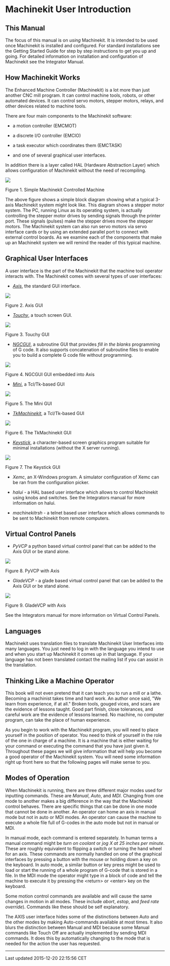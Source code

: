 Machinekit User Introduction
============================

<span id="cha:machinekit-user-introduction"></span>

This Manual
-----------

The focus of this manual is on *using* Machinekit. It is intended to be used once Machinekit is installed and configured. For standard installations see the Getting Started Guide for step by step instructions to get you up and going. For detailed information on installation and configuration of Machinekit see the Integrator Manual.

How Machinekit Works<span id="how-Machinekit-works"></span>
-----------------------------------------------------------

The Enhanced Machine Controller (Machinekit) is a lot more than just another CNC mill program. It can control machine tools, robots, or other automated devices. It can control servo motors, stepper motors, relays, and other devices related to machine tools.

There are four main components to the Machinekit software:

-   a motion controller (EMCMOT)

-   a discrete I/O controller (EMCIO)

-   a task executor which coordinates them (EMCTASK)

-   and one of several graphical user interfaces.

In addition there is a layer called HAL (Hardware Abstraction Layer) which allows configuration of Machinekit without the need of recompiling.

![](images/whatstep1.png)

Figure 1. Simple Machinekit Controlled Machine<span id="fig:Typical_machine"></span>

The above figure shows a simple block diagram showing what a typical 3-axis Machinekit system might look like. This diagram shows a stepper motor system. The PC, running Linux as its operating system, is actually controlling the stepper motor drives by sending signals through the printer port. These signals (pulses) make the stepper drives move the stepper motors. The Machinekit system can also run servo motors via servo interface cards or by using an extended parallel port to connect with external control boards. As we examine each of the components that make up an Machinekit system we will remind the reader of this typical machine.

Graphical User Interfaces<span id="sub:Graphical-User-Interfaces"></span>
-------------------------------------------------------------------------

A user interface is the part of the Machinekit that the machine tool operator interacts with. The Machinekit comes with several types of user interfaces:

-   [*Axis*](#cha:axis-gui), the standard GUI interface.

![](images/axis-2.5.png)

Figure 2. Axis GUI<span id="fig:The-Axis-GUI"></span>

-   [*Touchy*](#cha:touchy-gui), a touch screen GUI.

![](images/touchy.png)

Figure 3. Touchy GUI<span id="fig:touchy-gui"></span>

-   [*NGCGUI*](#cha:ngcgui), a subroutine GUI that provides *fill in the blanks* programming of G code. It also supports concatenation of subroutine files to enable you to build a complete G code file without programming.

![](images/ngcgui.png)

Figure 4. NGCGUI GUI embedded into Axis<span id="fig:ngcgui-gui"></span>

-   [*Mini*](#cha:mini-gui), a Tcl/Tk-based GUI

![](images/mini.png)

Figure 5. The Mini GUI<span id="fig:The-Mini-GUI"></span>

-   [*TkMachinekit*](#cha:tkmachinekit-gui), a Tcl/Tk-based GUI

![](images/tkemc.png)

Figure 6. The TkMachinekit GUI<span id="fig:The-TkMachinekit-GUI"></span>

-   [*Keystick*](#cha:keystick-gui), a character-based screen graphics program suitable for minimal installations (without the X server running).

![](images/keystick.png)

Figure 7. The Keystick GUI<span id="fig:The-Keystick-GUI"></span>

-   *Xemc*, an X-Windows program. A simulator configuration of Xemc can be ran from the configuration picker.

-   *halui* - a HAL based user interface which allows to control Machinekit using knobs and switches. See the Integrators manual for more information on halui.

-   *machinekitrsh* - a telnet based user interface which allows commands to be sent to Machinekit from remote computers.

Virtual Control Panels
----------------------

-   *PyVCP* a python based virtual control panel that can be added to the Axis GUI or be stand alone.

![](images/axis-pyvcp.png)

Figure 8. PyVCP with Axis<span id="fig:pyvcp-with-axis"></span>

-   *GladeVCP* - a glade based virtual control panel that can be added to the Axis GUI or be stand alone.

![](images/axis-gladevcp.png)

Figure 9. GladeVCP with Axis<span id="fig:gladevcp-with-axis"></span>

See the Integrators manual for more information on Virtual Control Panels.

Languages
---------

Machinekit uses translation files to translate Machinekit User Interfaces into many languages. You just need to log in with the language you intend to use and when you start up Machinekit it comes up in that language. If your language has not been translated contact the mailing list if you can assist in the translation.

Thinking Like a Machine Operator<span id="sec:Thinking-Operator"></span>
------------------------------------------------------------------------

This book will not even pretend that it can teach you to run a mill or a lathe. Becoming a machinist takes time and hard work. An author once said, "We learn from experience, if at all." Broken tools, gouged vices, and scars are the evidence of lessons taught. Good part finish, close tolerances, and careful work are the evidence of lessons learned. No machine, no computer program, can take the place of human experience.

As you begin to work with the Machinekit program, you will need to place yourself in the position of operator. You need to think of yourself in the role of the one in charge of a machine. It is a machine that is either waiting for your command or executing the command that you have just given it. Throughout these pages we will give information that will help you become a good operator of the Machinekit system. You will need some information right up front here so that the following pages will make sense to you.

Modes of Operation<span id="sub:Modes-of-Operation"></span>
-----------------------------------------------------------

When Machinekit is running, there are three different major modes used for inputting commands. These are *Manual*, *Auto*, and *MDI*. Changing from one mode to another makes a big difference in the way that the Machinekit control behaves. There are specific things that can be done in one mode that cannot be done in another. An operator can home an axis in manual mode but not in auto or MDI modes. An operator can cause the machine to execute a whole file full of G-codes in the auto mode but not in manual or MDI.

In manual mode, each command is entered separately. In human terms a manual command might be *turn on coolant* or *jog X at 25 inches per minute*. These are roughly equivalent to flipping a switch or turning the hand wheel for an axis. These commands are normally handled on one of the graphical interfaces by pressing a button with the mouse or holding down a key on the keyboard. In auto mode, a similar button or key press might be used to load or start the running of a whole program of G-code that is stored in a file. In the MDI mode the operator might type in a block of code and tell the machine to execute it by pressing the &lt;return&gt; or &lt;enter&gt; key on the keyboard.

Some motion control commands are available and will cause the same changes in motion in all modes. These include *abort*, *estop*, and *feed rate override*). Commands like these should be self explanatory.

The AXIS user interface hides some of the distinctions between Auto and the other modes by making Auto-commands available at most times. It also blurs the distinction between Manual and MDI because some Manual commands like Touch Off are actually implemented by sending MDI commands. It does this by automatically changing to the mode that is needed for the action the user has requested.

------------------------------------------------------------------------

Last updated 2015-12-20 22:15:56 CET


